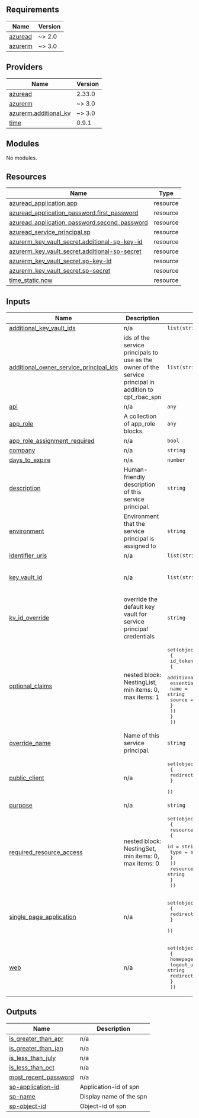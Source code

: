 <!-- BEGIN_TF_DOCS -->
## Requirements

| Name | Version |
|------|---------|
| <a name="requirement_azuread"></a> [azuread](#requirement\_azuread) | ~> 2.0 |
| <a name="requirement_azurerm"></a> [azurerm](#requirement\_azurerm) | ~> 3.0 |

## Providers

| Name | Version |
|------|---------|
| <a name="provider_azuread"></a> [azuread](#provider\_azuread) | 2.33.0 |
| <a name="provider_azurerm"></a> [azurerm](#provider\_azurerm) | ~> 3.0 |
| <a name="provider_azurerm.additional_kv"></a> [azurerm.additional\_kv](#provider\_azurerm.additional\_kv) | ~> 3.0 |
| <a name="provider_time"></a> [time](#provider\_time) | 0.9.1 |

## Modules

No modules.

## Resources

| Name | Type |
|------|------|
| [azuread_application.app](https://registry.terraform.io/providers/hashicorp/azuread/latest/docs/resources/application) | resource |
| [azuread_application_password.first_password](https://registry.terraform.io/providers/hashicorp/azuread/latest/docs/resources/application_password) | resource |
| [azuread_application_password.second_password](https://registry.terraform.io/providers/hashicorp/azuread/latest/docs/resources/application_password) | resource |
| [azuread_service_principal.sp](https://registry.terraform.io/providers/hashicorp/azuread/latest/docs/resources/service_principal) | resource |
| [azurerm_key_vault_secret.additional-sp-key-id](https://registry.terraform.io/providers/hashicorp/azurerm/latest/docs/resources/key_vault_secret) | resource |
| [azurerm_key_vault_secret.additional-sp-secret](https://registry.terraform.io/providers/hashicorp/azurerm/latest/docs/resources/key_vault_secret) | resource |
| [azurerm_key_vault_secret.sp-key-id](https://registry.terraform.io/providers/hashicorp/azurerm/latest/docs/resources/key_vault_secret) | resource |
| [azurerm_key_vault_secret.sp-secret](https://registry.terraform.io/providers/hashicorp/azurerm/latest/docs/resources/key_vault_secret) | resource |
| [time_static.now](https://registry.terraform.io/providers/hashicorp/time/latest/docs/resources/static) | resource |

## Inputs

| Name | Description | Type | Default | Required |
|------|-------------|------|---------|:--------:|
| <a name="input_additional_key_vault_ids"></a> [additional\_key\_vault\_ids](#input\_additional\_key\_vault\_ids) | n/a | `list(string)` | `[]` | no |
| <a name="input_additional_owner_service_principal_ids"></a> [additional\_owner\_service\_principal\_ids](#input\_additional\_owner\_service\_principal\_ids) | ids of the service principals to use as the owner of the service principal in addition to cpt\_rbac\_spn | `list(string)` | `[]` | no |
| <a name="input_api"></a> [api](#input\_api) | n/a | `any` | `[]` | no |
| <a name="input_app_role"></a> [app\_role](#input\_app\_role) | A collection of app\_role blocks. | `any` | `[]` | no |
| <a name="input_app_role_assignment_required"></a> [app\_role\_assignment\_required](#input\_app\_role\_assignment\_required) | n/a | `bool` | `false` | no |
| <a name="input_company"></a> [company](#input\_company) | n/a | `string` | `"sbs"` | no |
| <a name="input_days_to_expire"></a> [days\_to\_expire](#input\_days\_to\_expire) | n/a | `number` | `730` | no |
| <a name="input_description"></a> [description](#input\_description) | Human-friendly description of this service principal. | `string` | `"testspn"` | no |
| <a name="input_environment"></a> [environment](#input\_environment) | Environment that the service principal is assigned to | `string` | `"poc"` | no |
| <a name="input_identifier_uris"></a> [identifier\_uris](#input\_identifier\_uris) | n/a | `list(string)` | `[]` | no |
| <a name="input_key_vault_id"></a> [key\_vault\_id](#input\_key\_vault\_id) | n/a | `list(string)` | <pre>[<br>  "/subscriptions/cdca3002-ce07-4786-9b15-ec254d5a8789/resourceGroups/sbs-infra-ncus-azuread-rg-001/providers/Microsoft.KeyVault/vaults/sbsinfrancusadkey001"<br>]</pre> | no |
| <a name="input_kv_id_override"></a> [kv\_id\_override](#input\_kv\_id\_override) | override the default key vault for service principal credentials | `string` | `null` | no |
| <a name="input_optional_claims"></a> [optional\_claims](#input\_optional\_claims) | nested block: NestingList, min items: 0, max items: 1 | <pre>set(object(<br>    {<br>      id_token = list(object(<br>        {<br>          additional_properties = list(string)<br>          essential             = bool<br>          name                  = string<br>          source                = string<br>        }<br>      ))<br>    }<br>  ))</pre> | `[]` | no |
| <a name="input_override_name"></a> [override\_name](#input\_override\_name) | Name of this service principal. | `string` | `null` | no |
| <a name="input_public_client"></a> [public\_client](#input\_public\_client) | n/a | <pre>set(object(<br>    {<br>      redirect_uris = list(string)<br>    }<br>  ))</pre> | <pre>[<br>  {<br>    "redirect_uris": []<br>  }<br>]</pre> | no |
| <a name="input_purpose"></a> [purpose](#input\_purpose) | n/a | `string` | `"poc"` | no |
| <a name="input_required_resource_access"></a> [required\_resource\_access](#input\_required\_resource\_access) | nested block: NestingSet, min items: 0, max items: 0 | <pre>set(object(<br>    {<br>      resource_access = list(object(<br>        {<br>          id   = string<br>          type = string<br>        }<br>      ))<br>      resource_app_id = string<br>    }<br>  ))</pre> | `[]` | no |
| <a name="input_single_page_application"></a> [single\_page\_application](#input\_single\_page\_application) | n/a | <pre>set(object(<br>    {<br>      redirect_uris = list(string)<br>    }<br>  ))</pre> | <pre>[<br>  {<br>    "redirect_uris": []<br>  }<br>]</pre> | no |
| <a name="input_web"></a> [web](#input\_web) | n/a | <pre>set(object(<br>    {<br>      homepage_url  = string<br>      logout_url    = string<br>      redirect_uris = list(string)<br>    }<br>  ))</pre> | <pre>[<br>  {<br>    "homepage_url": "",<br>    "logout_url": "",<br>    "redirect_uris": []<br>  }<br>]</pre> | no |

## Outputs

| Name | Description |
|------|-------------|
| <a name="output_is_greater_than_apr"></a> [is\_greater\_than\_apr](#output\_is\_greater\_than\_apr) | n/a |
| <a name="output_is_greater_than_jan"></a> [is\_greater\_than\_jan](#output\_is\_greater\_than\_jan) | n/a |
| <a name="output_is_less_than_july"></a> [is\_less\_than\_july](#output\_is\_less\_than\_july) | n/a |
| <a name="output_is_less_than_oct"></a> [is\_less\_than\_oct](#output\_is\_less\_than\_oct) | n/a |
| <a name="output_most_recent_password"></a> [most\_recent\_password](#output\_most\_recent\_password) | n/a |
| <a name="output_sp-application-id"></a> [sp-application-id](#output\_sp-application-id) | Application-id of spn |
| <a name="output_sp-name"></a> [sp-name](#output\_sp-name) | Display name of the spn |
| <a name="output_sp-object-id"></a> [sp-object-id](#output\_sp-object-id) | Object-id of spn |
<!-- END_TF_DOCS -->
